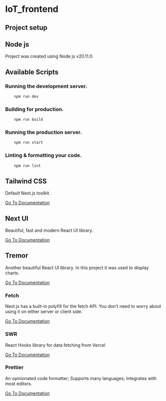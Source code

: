 # IoT_frontend

## Project setup

## Node js
Project was created using Node js v20.11.0.

## Available Scripts

### Running the development server.

```bash
    npm run dev
```

### Building for production.

```bash
    npm run build
```

### Running the production server.

```bash
    npm run start
```

### Linting & formatting your code.

```bash
    npm run lint
```

## **Tailwind CSS**

Default Next.js toolkit.

[Go To Documentation](https://tailwindui.com/documentation)

## **Next UI**

Beautiful, fast and modern React UI library.

[Go To Documentation](https://nextui.org/docs/guide/introduction)

## **Tremor**

Another beautiful React UI library. In this project it was used to display charts.

[Go To Documentation](https://www.tremor.so/docs/getting-started/installation)

### **Fetch**

Next.js has a built-in polyfill for the fetch API. You don&#39;t need to worry about using it on either server or client side.

[Go To Documentation](https://nextjs.org/docs/app/api-reference/functions/fetch)

### **SWR**

React Hooks library for data fetching from Vercel

[Go To Documentation](https://swr.vercel.app/)

### **Prettier**

An opinionated code formatter; Supports many languages; Integrates with most editors.

[Go To Documentation](https://prettier.io/docs/en/index.html)

